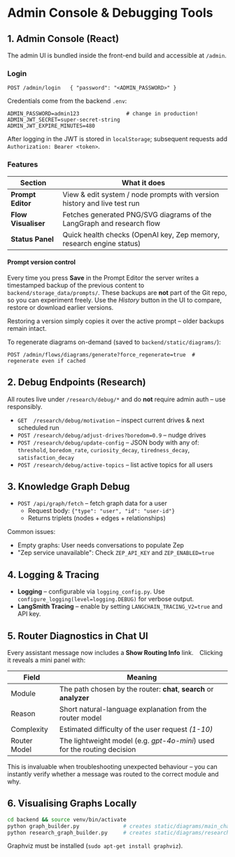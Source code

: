 # Admin Console & Debugging Tools

## 1. Admin Console (React)

The admin UI is bundled inside the front-end build and accessible at `/admin`.

### Login

```
POST /admin/login   { "password": "<ADMIN_PASSWORD>" }
```

Credentials come from the backend `.env`:

```
ADMIN_PASSWORD=admin123               # change in production!
ADMIN_JWT_SECRET=super-secret-string
ADMIN_JWT_EXPIRE_MINUTES=480
```

After logging in the JWT is stored in `localStorage`; subsequent requests add `Authorization: Bearer <token>`.

### Features

| Section | What it does |
|---------|--------------|
| **Prompt Editor** | View & edit system / node prompts with version history and live test run |
| **Flow Visualiser** | Fetches generated PNG/SVG diagrams of the LangGraph and research flow |
| **Status Panel** | Quick health checks (OpenAI key, Zep memory, research engine status) |

#### Prompt version control

Every time you press **Save** in the Prompt Editor the server writes a timestamped backup of the previous content to `backend/storage_data/prompts/`.  These backups are **not** part of the Git repo, so you can experiment freely.  Use the *History* button in the UI to compare, restore or download earlier versions.

Restoring a version simply copies it over the active prompt – older backups remain intact.

To regenerate diagrams on-demand (saved to `backend/static/diagrams/`):

```
POST /admin/flows/diagrams/generate?force_regenerate=true  # regenerate even if cached
```

## 2. Debug Endpoints (Research)

All routes live under `/research/debug/*` and do **not** require admin auth – use responsibly.

* `GET  /research/debug/motivation` – inspect current drives & next scheduled run
* `POST /research/debug/adjust-drives?boredom=0.9` – nudge drives
* `POST /research/debug/update-config` – JSON body with any of: `threshold`, `boredom_rate`, `curiosity_decay`, `tiredness_decay`, `satisfaction_decay`
* `POST /research/debug/active-topics` – list active topics for all users

## 3. Knowledge Graph Debug

* `POST /api/graph/fetch` – fetch graph data for a user
  - Request body: `{"type": "user", "id": "user-id"}`
  - Returns triplets (nodes + edges + relationships)

Common issues:
- Empty graphs: User needs conversations to populate Zep
- "Zep service unavailable": Check `ZEP_API_KEY` and `ZEP_ENABLED=true`

## 4. Logging & Tracing

* **Logging** – configurable via `logging_config.py`. Use `configure_logging(level=logging.DEBUG)` for verbose output.
* **LangSmith Tracing** – enable by setting `LANGCHAIN_TRACING_V2=true` and API key.

## 5. Router Diagnostics in Chat UI

Every assistant message now includes a **Show Routing Info** link. Clicking it reveals a mini panel with:

| Field | Meaning |
|-------|---------|
| Module | The path chosen by the router: **chat**, **search** or **analyzer** |
| Reason | Short natural-language explanation from the router model |
| Complexity | Estimated difficulty of the user request *(1-10)* |
| Router Model | The lightweight model (e.g. *gpt-4o-mini*) used for the routing decision |

This is invaluable when troubleshooting unexpected behaviour – you can instantly verify whether a message was routed to the correct module and why.

## 6. Visualising Graphs Locally

```bash
cd backend && source venv/bin/activate
python graph_builder.py              # creates static/diagrams/main_chat_flow.png
python research_graph_builder.py     # creates static/diagrams/research_flow.png
```

Graphviz must be installed (`sudo apt-get install graphviz`). 